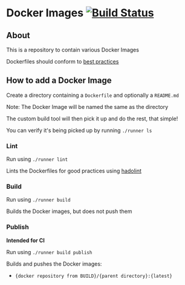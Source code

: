 # Docker Images [![Build Status](https://ukhogov.visualstudio.com/Pipelines/_apis/build/status/UKHO.dockerimages?branchName=master)](https://ukhogov.visualstudio.com/Pipelines/_build?definitionId=125)

## About

This is a repository to contain various Docker Images

Dockerfiles should conform to [best practices](https://docs.docker.com/develop/develop-images/dockerfile_best-practices/)

## How to add a Docker Image

Create a directory containing a `Dockerfile` and optionally a `README.md`

Note: The Docker Image will be named the same as the directory

The custom build tool will then pick it up and do the rest, that simple!

You can verify it's being picked up by running `./runner ls`

### Lint

Run using `./runner lint`

Lints the Dockerfiles for good practices using [hadolint](https://github.com/hadolint/hadolint)

### Build

Run using `./runner build`

Builds the Docker images, but does not push them

### Publish

__Intended for CI__

Run using `./runner build publish`

Builds and pushes the Docker images:
- `{docker repository from BUILD}/{parent directory}:{latest}`
